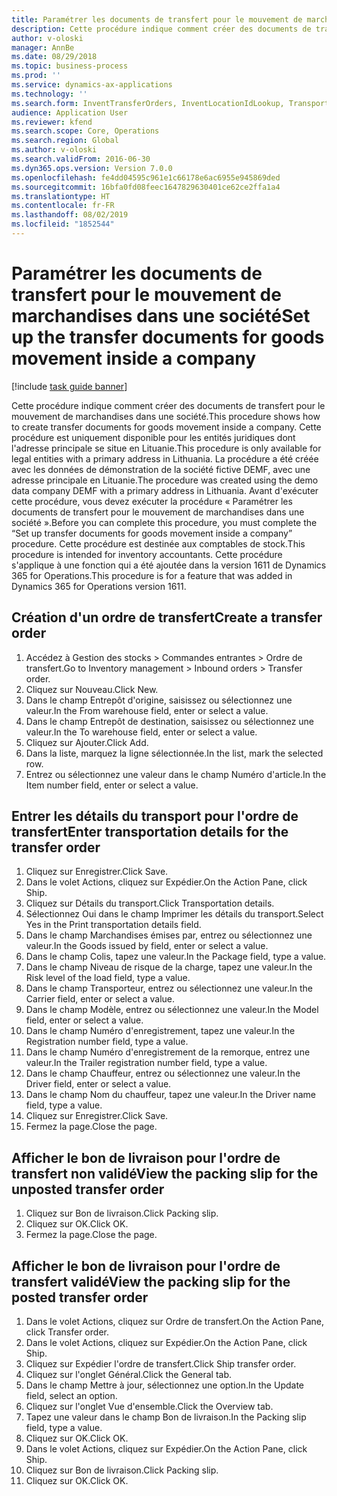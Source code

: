 ```yaml
---
title: Paramétrer les documents de transfert pour le mouvement de marchandises dans une société
description: Cette procédure indique comment créer des documents de transfert pour le mouvement de marchandises dans une société.
author: v-oloski
manager: AnnBe
ms.date: 08/29/2018
ms.topic: business-process
ms.prod: ''
ms.service: dynamics-ax-applications
ms.technology: ''
ms.search.form: InventTransferOrders, InventLocationIdLookup, TransportationDocument, HcmWorkerLookUp, SrsReportViewerForm, InventTransferParmShip
audience: Application User
ms.reviewer: kfend
ms.search.scope: Core, Operations
ms.search.region: Global
ms.author: v-oloski
ms.search.validFrom: 2016-06-30
ms.dyn365.ops.version: Version 7.0.0
ms.openlocfilehash: fe4dd04595c961e1c66178e6ac6955e945869ded
ms.sourcegitcommit: 16bfa0fd08feec1647829630401ce62ce2ffa1a4
ms.translationtype: HT
ms.contentlocale: fr-FR
ms.lasthandoff: 08/02/2019
ms.locfileid: "1852544"
---
```

# <a name="set-up-the-transfer-documents-for-goods-movement-inside-a-company"></a><span data-ttu-id="6c12e-103">Paramétrer les documents de transfert pour le mouvement de marchandises dans une société</span><span class="sxs-lookup"><span data-stu-id="6c12e-103">Set up the transfer documents for goods movement inside a company</span></span>

[!include [task guide banner](../../includes/task-guide-banner.md)]

<span data-ttu-id="6c12e-104">Cette procédure indique comment créer des documents de transfert pour le mouvement de marchandises dans une société.</span><span class="sxs-lookup"><span data-stu-id="6c12e-104">This procedure shows how to create transfer documents for goods movement inside a company.</span></span> <span data-ttu-id="6c12e-105">Cette procédure est uniquement disponible pour les entités juridiques dont l'adresse principale se situe en Lituanie.</span><span class="sxs-lookup"><span data-stu-id="6c12e-105">This procedure is only available for legal entities with a primary address in Lithuania.</span></span> <span data-ttu-id="6c12e-106">La procédure a été créée avec les données de démonstration de la société fictive DEMF, avec une adresse principale en Lituanie.</span><span class="sxs-lookup"><span data-stu-id="6c12e-106">The procedure was created using the demo data company DEMF with a primary address in Lithuania.</span></span> <span data-ttu-id="6c12e-107">Avant d'exécuter cette procédure, vous devez exécuter la procédure « Paramétrer les documents de transfert pour le mouvement de marchandises dans une société ».</span><span class="sxs-lookup"><span data-stu-id="6c12e-107">Before you can complete this procedure, you must complete the “Set up transfer documents for goods movement inside a company” procedure.</span></span> <span data-ttu-id="6c12e-108">Cette procédure est destinée aux comptables de stock.</span><span class="sxs-lookup"><span data-stu-id="6c12e-108">This procedure is intended for inventory accountants.</span></span> <span data-ttu-id="6c12e-109">Cette procédure s'applique à une fonction qui a été ajoutée dans la version 1611 de Dynamics 365 for Operations.</span><span class="sxs-lookup"><span data-stu-id="6c12e-109">This procedure is for a feature that was added in Dynamics 365 for Operations version 1611.</span></span>


## <a name="create-a-transfer-order"></a><span data-ttu-id="6c12e-110">Création d'un ordre de transfert</span><span class="sxs-lookup"><span data-stu-id="6c12e-110">Create a transfer order</span></span>
1. <span data-ttu-id="6c12e-111">Accédez à Gestion des stocks > Commandes entrantes > Ordre de transfert.</span><span class="sxs-lookup"><span data-stu-id="6c12e-111">Go to Inventory management > Inbound orders > Transfer order.</span></span>
2. <span data-ttu-id="6c12e-112">Cliquez sur Nouveau.</span><span class="sxs-lookup"><span data-stu-id="6c12e-112">Click New.</span></span>
3. <span data-ttu-id="6c12e-113">Dans le champ Entrepôt d'origine, saisissez ou sélectionnez une valeur.</span><span class="sxs-lookup"><span data-stu-id="6c12e-113">In the From warehouse field, enter or select a value.</span></span>
4. <span data-ttu-id="6c12e-114">Dans le champ Entrepôt de destination, saisissez ou sélectionnez une valeur.</span><span class="sxs-lookup"><span data-stu-id="6c12e-114">In the To warehouse field, enter or select a value.</span></span>
5. <span data-ttu-id="6c12e-115">Cliquez sur Ajouter.</span><span class="sxs-lookup"><span data-stu-id="6c12e-115">Click Add.</span></span>
6. <span data-ttu-id="6c12e-116">Dans la liste, marquez la ligne sélectionnée.</span><span class="sxs-lookup"><span data-stu-id="6c12e-116">In the list, mark the selected row.</span></span>
7. <span data-ttu-id="6c12e-117">Entrez ou sélectionnez une valeur dans le champ Numéro d'article.</span><span class="sxs-lookup"><span data-stu-id="6c12e-117">In the Item number field, enter or select a value.</span></span>

## <a name="enter-transportation-details-for-the-transfer-order"></a><span data-ttu-id="6c12e-118">Entrer les détails du transport pour l'ordre de transfert</span><span class="sxs-lookup"><span data-stu-id="6c12e-118">Enter transportation details for the transfer order</span></span>
1. <span data-ttu-id="6c12e-119">Cliquez sur Enregistrer.</span><span class="sxs-lookup"><span data-stu-id="6c12e-119">Click Save.</span></span>
2. <span data-ttu-id="6c12e-120">Dans le volet Actions, cliquez sur Expédier.</span><span class="sxs-lookup"><span data-stu-id="6c12e-120">On the Action Pane, click Ship.</span></span>
3. <span data-ttu-id="6c12e-121">Cliquez sur Détails du transport.</span><span class="sxs-lookup"><span data-stu-id="6c12e-121">Click Transportation details.</span></span>
4. <span data-ttu-id="6c12e-122">Sélectionnez Oui dans le champ Imprimer les détails du transport.</span><span class="sxs-lookup"><span data-stu-id="6c12e-122">Select Yes in the Print transportation details field.</span></span>
5. <span data-ttu-id="6c12e-123">Dans le champ Marchandises émises par, entrez ou sélectionnez une valeur.</span><span class="sxs-lookup"><span data-stu-id="6c12e-123">In the Goods issued by field, enter or select a value.</span></span>
6. <span data-ttu-id="6c12e-124">Dans le champ Colis, tapez une valeur.</span><span class="sxs-lookup"><span data-stu-id="6c12e-124">In the Package field, type a value.</span></span>
7. <span data-ttu-id="6c12e-125">Dans le champ Niveau de risque de la charge, tapez une valeur.</span><span class="sxs-lookup"><span data-stu-id="6c12e-125">In the Risk level of the load field, type a value.</span></span>
8. <span data-ttu-id="6c12e-126">Dans le champ Transporteur, entrez ou sélectionnez une valeur.</span><span class="sxs-lookup"><span data-stu-id="6c12e-126">In the Carrier field, enter or select a value.</span></span>
9. <span data-ttu-id="6c12e-127">Dans le champ Modèle, entrez ou sélectionnez une valeur.</span><span class="sxs-lookup"><span data-stu-id="6c12e-127">In the Model field, enter or select a value.</span></span>
10. <span data-ttu-id="6c12e-128">Dans le champ Numéro d'enregistrement, tapez une valeur.</span><span class="sxs-lookup"><span data-stu-id="6c12e-128">In the Registration number field, type a value.</span></span>
11. <span data-ttu-id="6c12e-129">Dans le champ Numéro d'enregistrement de la remorque, entrez une valeur.</span><span class="sxs-lookup"><span data-stu-id="6c12e-129">In the Trailer registration number field, type a value.</span></span>
12. <span data-ttu-id="6c12e-130">Dans le champ Chauffeur, entrez ou sélectionnez une valeur.</span><span class="sxs-lookup"><span data-stu-id="6c12e-130">In the Driver field, enter or select a value.</span></span>
13. <span data-ttu-id="6c12e-131">Dans le champ Nom du chauffeur, tapez une valeur.</span><span class="sxs-lookup"><span data-stu-id="6c12e-131">In the Driver name field, type a value.</span></span>
14. <span data-ttu-id="6c12e-132">Cliquez sur Enregistrer.</span><span class="sxs-lookup"><span data-stu-id="6c12e-132">Click Save.</span></span>
15. <span data-ttu-id="6c12e-133">Fermez la page.</span><span class="sxs-lookup"><span data-stu-id="6c12e-133">Close the page.</span></span>

## <a name="view-the-packing-slip-for-the-unposted-transfer-order"></a><span data-ttu-id="6c12e-134">Afficher le bon de livraison pour l'ordre de transfert non validé</span><span class="sxs-lookup"><span data-stu-id="6c12e-134">View the packing slip for the unposted transfer order</span></span>
1. <span data-ttu-id="6c12e-135">Cliquez sur Bon de livraison.</span><span class="sxs-lookup"><span data-stu-id="6c12e-135">Click Packing slip.</span></span>
2. <span data-ttu-id="6c12e-136">Cliquez sur OK.</span><span class="sxs-lookup"><span data-stu-id="6c12e-136">Click OK.</span></span>
3. <span data-ttu-id="6c12e-137">Fermez la page.</span><span class="sxs-lookup"><span data-stu-id="6c12e-137">Close the page.</span></span>

## <a name="view-the-packing-slip-for-the-posted-transfer-order"></a><span data-ttu-id="6c12e-138">Afficher le bon de livraison pour l'ordre de transfert validé</span><span class="sxs-lookup"><span data-stu-id="6c12e-138">View the packing slip for the posted transfer order</span></span>
1. <span data-ttu-id="6c12e-139">Dans le volet Actions, cliquez sur Ordre de transfert.</span><span class="sxs-lookup"><span data-stu-id="6c12e-139">On the Action Pane, click Transfer order.</span></span>
2. <span data-ttu-id="6c12e-140">Dans le volet Actions, cliquez sur Expédier.</span><span class="sxs-lookup"><span data-stu-id="6c12e-140">On the Action Pane, click Ship.</span></span>
3. <span data-ttu-id="6c12e-141">Cliquez sur Expédier l'ordre de transfert.</span><span class="sxs-lookup"><span data-stu-id="6c12e-141">Click Ship transfer order.</span></span>
4. <span data-ttu-id="6c12e-142">Cliquez sur l'onglet Général.</span><span class="sxs-lookup"><span data-stu-id="6c12e-142">Click the General tab.</span></span>
5. <span data-ttu-id="6c12e-143">Dans le champ Mettre à jour, sélectionnez une option.</span><span class="sxs-lookup"><span data-stu-id="6c12e-143">In the Update field, select an option.</span></span>
6. <span data-ttu-id="6c12e-144">Cliquez sur l'onglet Vue d'ensemble.</span><span class="sxs-lookup"><span data-stu-id="6c12e-144">Click the Overview tab.</span></span>
7. <span data-ttu-id="6c12e-145">Tapez une valeur dans le champ Bon de livraison.</span><span class="sxs-lookup"><span data-stu-id="6c12e-145">In the Packing slip field, type a value.</span></span>
8. <span data-ttu-id="6c12e-146">Cliquez sur OK.</span><span class="sxs-lookup"><span data-stu-id="6c12e-146">Click OK.</span></span>
9. <span data-ttu-id="6c12e-147">Dans le volet Actions, cliquez sur Expédier.</span><span class="sxs-lookup"><span data-stu-id="6c12e-147">On the Action Pane, click Ship.</span></span>
10. <span data-ttu-id="6c12e-148">Cliquez sur Bon de livraison.</span><span class="sxs-lookup"><span data-stu-id="6c12e-148">Click Packing slip.</span></span>
11. <span data-ttu-id="6c12e-149">Cliquez sur OK.</span><span class="sxs-lookup"><span data-stu-id="6c12e-149">Click OK.</span></span>

